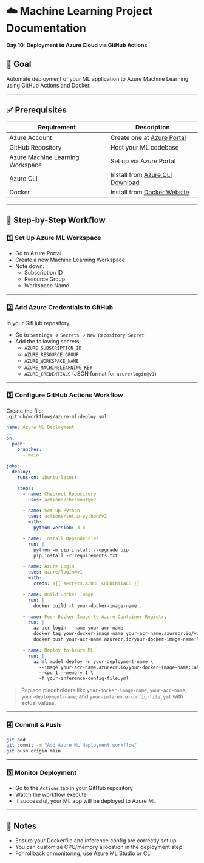# ☁️ Machine Learning Project Documentation  
**Day 10: Deployment to Azure Cloud via GitHub Actions**

## 🎯 Goal
Automate deployment of your ML application to Azure Machine Learning using GitHub Actions and Docker.

---

## ✅ Prerequisites

| Requirement                     | Description                                                                 |
|----------------------------------|-----------------------------------------------------------------------------|
| Azure Account                   | Create one at [Azure Portal](https://portal.azure.com)                      |
| GitHub Repository               | Host your ML codebase                                                       |
| Azure Machine Learning Workspace| Set up via Azure Portal                                                     |
| Azure CLI                       | Install from [Azure CLI Download](https://learn.microsoft.com/en-us/cli/azure/install-azure-cli) |
| Docker                          | Install from [Docker Website](https://www.docker.com/)                      |

---

## 🧱 Step-by-Step Workflow

### 1️⃣ Set Up Azure ML Workspace
- Go to Azure Portal  
- Create a new Machine Learning Workspace  
- Note down:
  - Subscription ID  
  - Resource Group  
  - Workspace Name

---

### 2️⃣ Add Azure Credentials to GitHub
In your GitHub repository:
- Go to `Settings` → `Secrets` → `New Repository Secret`
- Add the following secrets:
  - `AZURE_SUBSCRIPTION_ID`  
  - `AZURE_RESOURCE_GROUP`  
  - `AZURE_WORKSPACE_NAME`  
  - `AZURE_MACHINELEARNING_KEY`  
  - `AZURE_CREDENTIALS` (JSON format for `azure/login@v1`)

---

### 3️⃣ Configure GitHub Actions Workflow

Create the file:  
`.github/workflows/azure-ml-deploy.yml`

```yaml
name: Azure ML Deployment

on:
  push:
    branches:
      - main

jobs:
  deploy:
    runs-on: ubuntu-latest

    steps:
      - name: Checkout Repository
        uses: actions/checkout@v2

      - name: Set up Python
        uses: actions/setup-python@v2
        with:
          python-version: 3.8

      - name: Install Dependencies
        run: |
          python -m pip install --upgrade pip
          pip install -r requirements.txt

      - name: Azure Login
        uses: azure/login@v1
        with:
          creds: ${{ secrets.AZURE_CREDENTIALS }}

      - name: Build Docker Image
        run: |
          docker build -t your-docker-image-name .

      - name: Push Docker Image to Azure Container Registry
        run: |
          az acr login --name your-acr-name
          docker tag your-docker-image-name your-acr-name.azurecr.io/your-docker-image-name:latest
          docker push your-acr-name.azurecr.io/your-docker-image-name:latest

      - name: Deploy to Azure ML
        run: |
          az ml model deploy -n your-deployment-name \
            --image your-acr-name.azurecr.io/your-docker-image-name:latest \
            --cpu 1 --memory 1 \
            -f your-inference-config-file.yml
```

> Replace placeholders like `your-docker-image-name`, `your-acr-name`, `your-deployment-name`, and `your-inference-config-file.yml` with actual values.

---

### 4️⃣ Commit & Push
```bash
git add .
git commit -m "Add Azure ML deployment workflow"
git push origin main
```

---

### 5️⃣ Monitor Deployment
- Go to the `Actions` tab in your GitHub repository  
- Watch the workflow execute  
- If successful, your ML app will be deployed to Azure ML

---

## 📌 Notes
- Ensure your Dockerfile and inference config are correctly set up  
- You can customize CPU/memory allocation in the deployment step  
- For rollback or monitoring, use Azure ML Studio or CLI

